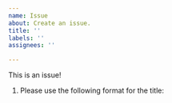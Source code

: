 ```yaml
---
name: Issue
about: Create an issue.
title: ''
labels: ''
assignees: ''

---
```


This is an issue!

1. Please use the following format for the title:

<Title of User Story>: <Title of Issue>

2. Please fill out this description with the following:

- Relates to <user story #>
- Any additional information you feel is necessary.
- Screenshots/gifs/videos/diagrams/other visual aids.

3. Remember to:

- Add assignees, labels and projects in the menu at the bottom or to the right of the screen.